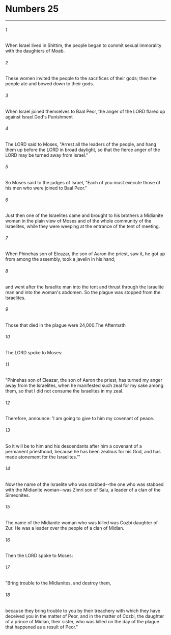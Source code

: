 # Numbers 25
***



###### 1 
When Israel lived in Shittim, the people began to commit sexual immorality with the daughters of Moab. 

###### 2 
These women invited the people to the sacrifices of their gods; then the people ate and bowed down to their gods. 

###### 3 
When Israel joined themselves to Baal Peor, the anger of the LORD flared up against Israel.God's Punishment 

###### 4 
The LORD said to Moses, "Arrest all the leaders of the people, and hang them up before the LORD in broad daylight, so that the fierce anger of the LORD may be turned away from Israel." 

###### 5 
So Moses said to the judges of Israel, "Each of you must execute those of his men who were joined to Baal Peor." 

###### 6 
Just then one of the Israelites came and brought to his brothers a Midianite woman in the plain view of Moses and of the whole community of the Israelites, while they were weeping at the entrance of the tent of meeting. 

###### 7 
When Phinehas son of Eleazar, the son of Aaron the priest, saw it, he got up from among the assembly, took a javelin in his hand, 

###### 8 
and went after the Israelite man into the tent and thrust through the Israelite man and into the woman's abdomen. So the plague was stopped from the Israelites. 

###### 9 
Those that died in the plague were 24,000.The Aftermath 

###### 10 
The LORD spoke to Moses: 

###### 11 
"Phinehas son of Eleazar, the son of Aaron the priest, has turned my anger away from the Israelites, when he manifested such zeal for my sake among them, so that I did not consume the Israelites in my zeal. 

###### 12 
Therefore, announce: 'I am going to give to him my covenant of peace. 

###### 13 
So it will be to him and his descendants after him a covenant of a permanent priesthood, because he has been zealous for his God, and has made atonement for the Israelites.'" 

###### 14 
Now the name of the Israelite who was stabbed--the one who was stabbed with the Midianite woman--was Zimri son of Salu, a leader of a clan of the Simeonites. 

###### 15 
The name of the Midianite woman who was killed was Cozbi daughter of Zur. He was a leader over the people of a clan of Midian. 

###### 16 
Then the LORD spoke to Moses: 

###### 17 
"Bring trouble to the Midianites, and destroy them, 

###### 18 
because they bring trouble to you by their treachery with which they have deceived you in the matter of Peor, and in the matter of Cozbi, the daughter of a prince of Midian, their sister, who was killed on the day of the plague that happened as a result of Peor."
